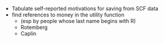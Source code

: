 - Tabulate self-reported motivations for saving from SCF data
- find references to money in the utility function 
	- (esp by people whose last name begins with R)
	- Rotemberg 
    - Caplin
	
